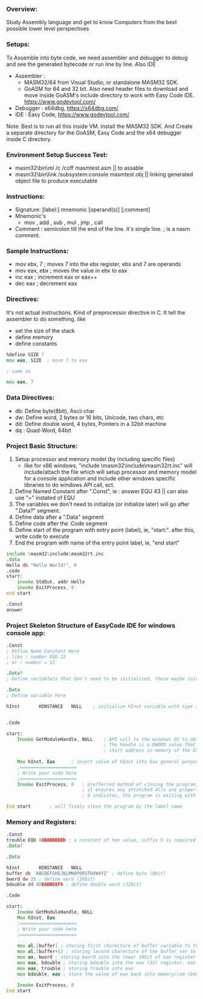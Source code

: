 ### Overview:
Study Assembly language and get to know Computers from the best possible lower level perspectives

### Setups:
To Assemble into byte code, we need assembler and debugger to debug and see the generated bytecode or run line by line. Also IDE
* Assembler : 
    - MASM32/64 from Visual Studio, or standalone MASM32 SDK.
    - GoASM for 64 and 32 bit. Also need header files to download and move inside GoASM's include directory to work with Easy Code IDE. https://www.godevtool.com/
* Debugger : x64dbg, https://x64dbg.com/
* IDE : Easy Code, https://www.godevtool.com/

Note: Best is to run all this inside VM. Install the MASM32 SDK. And Create a separate directory for the GoASM, Easy Code and the x64 debugger inside C directory.

### Environment Setup Success Test:
* masm32\bin\ml /c /coff masmtest.asm || to assable
* masm32\bin\link /subsystem:console masmtest.obj || linking generated object file to produce executable

### Instructions:
* Signature: [label:] mnemonic [operand(s)] [;comment]
* Mnemonic's
    - mov , add , sub , mul , jmp , call
* Comment : semicolon till the end of the line. it's single line. ; is a nasm comment.

### Sample Instructions:
* mov ebx, 7 ; moves 7 into the ebx register, ebx and 7 are operands
* mov eax, ebx ; moves the value in ebx to eax
* inc eax ; increment eax or eax++
* dec eax ; decrement eax


### Directives:
It's not actual instructions. Kind of preprocessor directive in C. It tell the assembler to do something. like
- set the size of the stack
- define memory
- define constants
```asm
%define SIZE 7 
mov eax, SIZE  ; move 7 to eax

; same as

mov eax, 7
```

### Data Directives:
* db: Define byte(8bit), Ascii char
* dw: Define word, 2 bytes or 16 bits, Unicode, two chars, etc
* dd: Define double word, 4 bytes, Pointers in a 32bit machine
* dq : Quad-Word, 64bit

### Project Basic Structure:
1. Setup processor and memory model (by including specific files)
    - like for x86 windows, "include \masm32\include\masm32rt.inc" will include/attach the file which will setup processor and memory model for a console application and include other windows specific libraries to do windows API call, ect.
2. Define Named Constant after ".Const", ie : answer EQU 43 || can also use "=" instated of EQU
2. The variables we don't need to initialize (or initialize later) will go after ".Data?" segment.
2. Define data after a ".Data" segment
3. Define code after the .Code segment
4. Define start of the program with entry point (label), ie, "start:". after this, write code to execute
5. End the program with name of the entry point label, ie, "end start"

```asm
include \masm32\include\masm32rt.inc
.data
Hello db "Hello World!", 0
.code
start:
    invoke StdOut, addr Hello
    invoke ExitProcess, 0
end start
```

```asm
.Const
answer
```

### Project Skeleton Structure of EasyCode IDE for windows console app:
```asm
.Const
; Define Name Constant Here
; like : number EQU 12
; or : number = 12

.Data?
; Define variable/s that don't need to be initialized, those maybe initialized later

.Data
; Define variable here

hInst		HINSTANCE	NULL	; initialize hInst variable with type and default value


.Code

start:
	Invoke GetModuleHandle, NULL	; API call to the windows OS to obtain instance handle
									; The handle is a DWORD value that contains the actual 
									; start address in memory of the EXE or DLL file
	
	Mov hInst, Eax		; insert value of hInst into Eax general perpose registers
	;=====================
	; Write your code here
	;=====================
	Invoke ExitProcess, 0 	; prefferred method of closing the program, 
							; it ensures any attatched dlls are properly closed down
							; 0 indicates, the program is exiting with no errors

End start		; will finaly close the program by the label name
```

### Memory and Registers:
```asm
.Const
trouble EQU 0ABADDEEDh ; a constant of hex value, suffix h is required
.Data?

.Data

hInst		HINSTANCE	NULL
buffer db 'ABCDEFGHIJKLMNOPQRSTUVWXYZ' ; define byte (8bit)
bword dw 25 ; define word (16bit)
bdouble dd 0DEADBEEFh ; define double word (32bit)

.Code

start:
	Invoke GetModuleHandle, NULL
	Mov hInst, Eax
	;=====================
	; Write your code here
	;=====================
	
	mov al,[buffer] ; storing first charecture of buffer variable to the lower 8bit of eax regirster as al
	mov al,[buffer+1] ; storing lecond charecture of the buffer var to the same lower 8bit of eax register
	mov ax, bword ; storing bword into the lower 16bit of eax register as ax (ax = ah + al)
	mov eax, bdouble ; storing bdouble into the eax (32) register. eax = 16(higher) + ax(lower)	
	mov eax, trouble ; storing trouble into eax
	mov bdouble, eax ; store the value of eax back into memory/ram (bdouble variable)		
							
	Invoke ExitProcess, 0
End start
```
